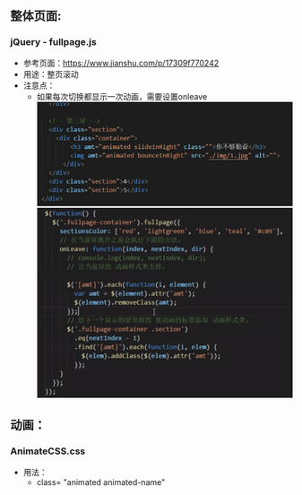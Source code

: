 ## 整体页面:
### jQuery - fullpage.js 
- 参考页面：https://www.jianshu.com/p/17309f770242
- 用途：整页滚动
- 注意点：
    - 如果每次切换都显示一次动画，需要设置onleave
        ![HTML书写](./fullpage用法配图1.png)
        ![js书写](./fullpage用法配图2.png)

## 动画：
### AnimateCSS.css
- 用法：
    - class= "animated animated-name"
